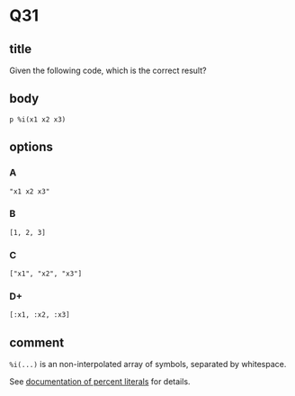 # Q31

## title

Given the following code, which is the correct result?

## body

```
p %i(x1 x2 x3)
```

## options

### A

`"x1 x2 x3"`

### B

`[1, 2, 3]`

### C

`["x1", "x2", "x3"]`

### D+

`[:x1, :x2, :x3]`

## comment

`%i(...)` is an non-interpolated array of symbols, separated by whitespace.

See [documentation of percent literals](https://docs.ruby-lang.org/en/3.1/syntax/literals_rdoc.html#label-Percent+Literals) for details.

